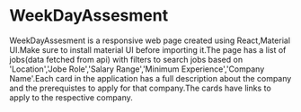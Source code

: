 # WeekDayAssesment
WeekDayAssesment is a responsive web page created using React,Material UI.Make sure to install material UI before importing it.The page has a list of jobs(data fetched from api) with filters to search jobs based on 'Location','Jobe Role','Salary Range','Minimum Experience','Company Name'.Each card in the application has a  full description about the company and the prerequistes to apply for that company.The cards have links to apply to the respective company.
